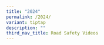 ```yaml
---
title: "2024"
permalink: /2024/
variant: tiptap
description: ""
third_nav_title: Road Safety Videos
---
```

<p></p>